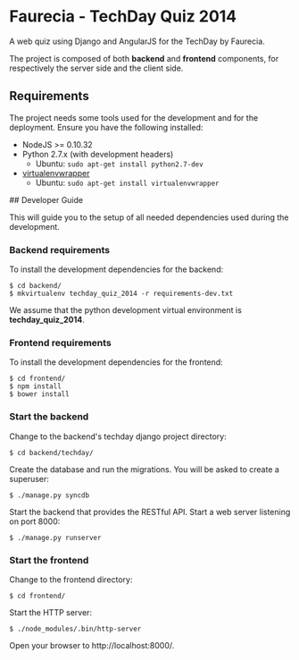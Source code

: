# Faurecia - TechDay Quiz 2014

A web quiz using Django and AngularJS for the TechDay by Faurecia.

The project is composed of both **backend** and **frontend** components, for respectively the server side and the client side.

## Requirements

The project needs some tools used for the development and for the deployment. Ensure you have the following installed:

* NodeJS >= 0.10.32
* Python 2.7.x (with development headers)
    * Ubuntu: `sudo apt-get install python2.7-dev`
* [virtualenvwrapper](http://virtualenvwrapper.readthedocs.org/)
    * Ubuntu: `sudo apt-get install virtualenvwrapper`

## Developer Guide

This will guide you to the setup of all needed dependencies used during the development.

### Backend requirements

To install the development dependencies for the backend:

```
$ cd backend/
$ mkvirtualenv techday_quiz_2014 -r requirements-dev.txt
```

We assume that the python development virtual environment is **techday_quiz_2014**.

### Frontend requirements

To install the development dependencies for the frontend:

```
$ cd frontend/
$ npm install
$ bower install
```

### Start the backend

Change to the backend's techday django project directory:

```
$ cd backend/techday/
```

Create the database and run the migrations. You will be asked to create a
superuser:

```
$ ./manage.py syncdb
```

Start the backend that provides the RESTful API. Start a web server listening
on port 8000:

```
$ ./manage.py runserver
```

### Start the frontend

Change to the frontend directory:

```
$ cd frontend/
```

Start the HTTP server:

```
$ ./node_modules/.bin/http-server
```

Open your browser to http://localhost:8000/.
